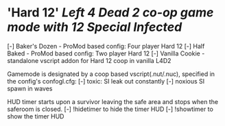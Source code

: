 # 'Hard 12' *Left 4 Dead 2 co-op game mode with 12 Special Infected*
  [-] Baker's Dozen - ProMod based config: Four player Hard 12
  [-] Half Baked    - ProMod based config: Two player Hard 12
  [-] Vanilla Cookie - standalone vscript addon for Hard 12 coop in vanilla L4D2

Gamemode is designated by a coop based vscript(.nut/.nuc), specified in the config's confogl.cfg:
  [-] toxic: SI leak out constantly
  [-] noxious SI spawn in waves

HUD timer starts upon a survivor leaving the safe area and stops when the saferoom is closed.
  [-] !hidetimer to hide the timer HUD
  [-] !showtimer to show the timer HUD



